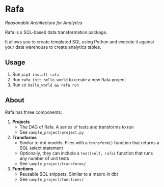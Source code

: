 # Rafa
_Reasonable Architecture for Analytics_

Rafa is a SQL-based data transformation package.

It allows you to create templated SQL using Python and execute it against your data warehouse to create analytics tables. 

## Usage
1. Run `pip3 install rafa`
2. Run `rafa init hello_world` to create a new Rafa project
3. Run `cd hello_world && rafa run`

## About
Rafa has three components:
1. **Projects** 
    - The DAG of Rafa. A series of tests and transforms to run
    - See `sample_project/project.py`
2. **Transforms** 
    - Similar to dbt models. Files with a `transform()` function that returns a SQL select statement
    - Optionally, they can include a `test(self, rafa)` function that runs any number of unit tests
    - See `sample_project/transforms/`
3. **Functions**
    - Reusable SQL snippets. Similar to a macro in dbt
    - See `sample_project/functions/`

